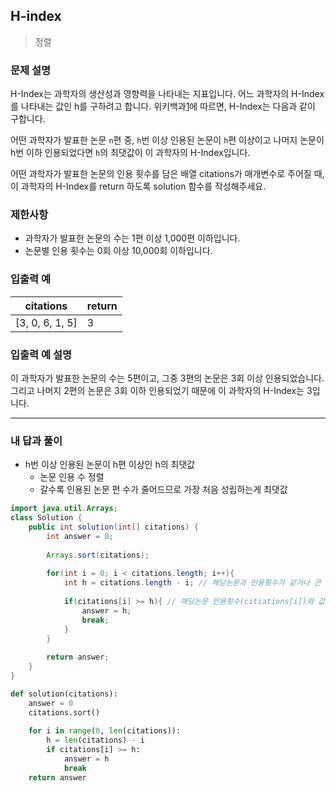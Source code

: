 ## H-index

> 정렬

### 문제 설명

H-Index는 과학자의 생산성과 영향력을 나타내는 지표입니다. 어느 과학자의 H-Index를 나타내는 값인 h를 구하려고 합니다. 위키백과[1](https://school.programmers.co.kr/learn/courses/30/lessons/42747#fn1)에 따르면, H-Index는 다음과 같이 구합니다.

어떤 과학자가 발표한 논문 `n`편 중, `h`번 이상 인용된 논문이 `h`편 이상이고 나머지 논문이 h번 이하 인용되었다면 `h`의 최댓값이 이 과학자의 H-Index입니다.

어떤 과학자가 발표한 논문의 인용 횟수를 담은 배열 citations가 매개변수로 주어질 때, 이 과학자의 H-Index를 return 하도록 solution 함수를 작성해주세요.

### 제한사항

- 과학자가 발표한 논문의 수는 1편 이상 1,000편 이하입니다.
- 논문별 인용 횟수는 0회 이상 10,000회 이하입니다.

### 입출력 예

| citations       | return |
| --------------- | ------ |
| [3, 0, 6, 1, 5] | 3      |

### 입출력 예 설명

이 과학자가 발표한 논문의 수는 5편이고, 그중 3편의 논문은 3회 이상 인용되었습니다. 그리고 나머지 2편의 논문은 3회 이하 인용되었기 때문에 이 과학자의 H-Index는 3입니다.

---

### 내 답과 풀이

- h번 이상 인용된 논문이 h편 이상인 h의 최댓값
  - 논문 인용 수 정렬
  - 갈수록 인용된 논문 편 수가 줄어드므로 가장 처음 성립하는게 최댓값


```java
import java.util.Arrays;
class Solution {
    public int solution(int[] citations) {
        int answer = 0;
        
        Arrays.sort(citations);
        
        for(int i = 0; i < citations.length; i++){
            int h = citations.length - i; // 해당논문과 인용횟수가 같거나 큰 논문 편 수
            
            if(citations[i] >= h){ // 해당논문 인용횟수(citiations[i])와 값 비교
                answer = h;
                break;
            }
        }
        
        return answer;
    }
}
```

```python
def solution(citations):
    answer = 0
    citations.sort()
    
    for i in range(0, len(citations)):
        h = len(citations) - i
        if citations[i] >= h:
            answer = h
            break
    return answer
```



